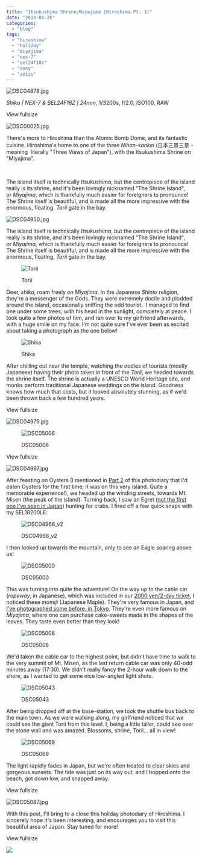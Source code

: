 ```yaml
---
title: "Itsukushima Shrine/Miyajima [Hiroshima Pt. 3]"
date: "2013-04-26"
categories: 
  - "blog"
tags: 
  - "hiroshima"
  - "holiday"
  - "miyajima"
  - "nex-7"
  - "sel24f18z"
  - "sony"
  - "zeiss"
---
```


![DSC04878.jpg](/assets/images/cd75f-dsc04878.jpg)

_Shika | NEX-7 & SEL24F18Z | 24mm,_ 1/3200s, f/2.0, ISO100, RAW

View fullsize

![DSC00025.jpg](/assets/images/2cbf1-dsc00025.jpg)

There's more to Hiroshima than the Atomic Bomb Dome, and its fantastic cuisine. Hiroshima's home to one of the three _Nihon_\-_sankei_ (日本三景三景 - meaning  literally "Three Views of Japan"), with the Itsukushima Shrine on "Miyajima".

​

The island itself is technically _Itsukushima_, but the centrepiece of the island really is its shrine, and it's been lovingly nicknamed "The Shrine Island", or _Miyajima_, which is thankfully much easier for foreigners to pronounce! The Shrine itself is beautiful, and is made all the more impressive with the enormous, floating, _Torii_ gate in the bay.

![DSC04950.jpg](/assets/images/2769c-dsc04950.jpg)

The island itself is technically _Itsukushima_, but the centrepiece of the island really is its shrine, and it's been lovingly nicknamed "The Shrine Island", or _Miyajima_, which is thankfully much easier for foreigners to pronounce! The Shrine itself is beautiful, and is made all the more impressive with the enormous, floating, _Torii_ gate in the bay.

<figure>

![Torii](/assets/images/5f6e8-dsc04840-copy.jpg)

<figcaption>



Torii





</figcaption>



</figure>

Deer, _shika_, roam freely on _Miyajima_. In the Japanese _Shinto_ religion, they're a messenger of the Gods. They were extremely docile and plodded around the island, occasionally sniffing the odd tourist.  I managed to find one under some trees, with his head in the sunlight, completely at peace. I took quite a few photos of him, and ran over to my girlfriend afterwards, with a huge smile on my face. I'm not quite sure I've ever been as excited about taking a photograph as the one below!

<figure>

![Shika](/assets/images/62f37-dsc04923.jpg)

<figcaption>



Shika





</figcaption>



</figure>

After chilling out near the temple, watching the oodles of tourists (mostly Japanese) having their photo taken in front of the _Torii_, we headed towards the shrine itself. The shrine is actually a UNESCO World Heritage site, and monks perform traditional Japanese weddings on the island. Goodness knows how much that costs, but it looked absolutely stunning, as if we'd been thrown back a few hundred years.

View fullsize

![DSC04979.jpg](/assets/images/b8b6a-dsc04979.jpg)

<figure>

![DSC05006](/assets/images/9e26d-dsc05006.jpg)

<figcaption>



DSC05006





</figcaption>



</figure>

View fullsize

![DSC04997.jpg](/assets/images/737bd-dsc04997.jpg)

After feasting on Oysters (I mentioned in [Part 2](https://martin-irwin.squarespace.com/martin-irwin-photography/2013/04/24/food-in-hiroshima-hiroshima-pt-2) of this photodiary that I'd eaten Oysters for the first time; it was on this very island. Quite a memorable experience!), we headed up the winding streets, towards Mt. Misen (the peak of the island). Turning back, I saw an Egret ([not the first one I've seen in Japan](https://martin-irwin.squarespace.com/martin-irwin-photography/2012/10/15/kosagi)) hunting for crabs. I fired off a few quick snaps with my SEL18200LE:

<figure>

![DSC04968_v2](/assets/images/e0de3-dsc04968_v2.jpg)

<figcaption>



DSC04968\_v2





</figcaption>



</figure>

I then looked up towards the mountain, only to see an Eagle soaring above us!

<figure>

![DSC05000](/assets/images/4c6c8-dsc05000.jpg)

<figcaption>



DSC05000





</figcaption>



</figure>

This was turning into quite the adventure! On the way up to the cable car (_ropeway_, in Japanese), which was included in our [2000 yen/2-day ticket](https://martin-irwin.squarespace.com/martin-irwin-photography/2013/04/24/food-in-hiroshima-hiroshima-pt-2), I noticed these _momiji_ (Japanese Maple). They're very famous in Japan, and [I've photographed some before, in Tokyo](https://martin-irwin.squarespace.com/martin-irwin-photography/2012/11/27/japanese-maple). They're even more famous on _Miyajima_, where one can purchase cake-sweets made in the shapes of the leaves. They taste even better than they look!

<figure>

![DSC05008](/assets/images/28ad3-dsc05008.jpg)

<figcaption>



DSC05008





</figcaption>



</figure>

We'd taken the cable car to the highest point, but didn't have time to walk to the very summit of Mt. Misen, as the last return cable car was only 40-odd minutes away (17:30). We didn't really fancy the 2-hour walk down to the shore, as I wanted to get some nice low-angled light shots.

<figure>

![DSC05043](/assets/images/2f563-dsc05043.jpg)

<figcaption>



DSC05043





</figcaption>



</figure>

After being dropped off at the base-station, we took the shuttle bus back to the main town. As we were walking along, my girlfriend noticed that we could see the giant Torii from this level. I, being a little taller, could see over the stone wall and was amazed. Blossoms, shrine, Torii... all in view!

<figure>

![DSC05069](/assets/images/9beec-dsc05069.jpg)

<figcaption>



DSC05069





</figcaption>



</figure>

The light rapidly fades in Japan, but we're often treated to clear skies and gorgeous sunsets. The tide was just on its way out, and I hopped onto the beach, got down low, and snapped away.

View fullsize

![DSC05087.jpg](/assets/images/be050-dsc05087.jpg)

With this post, I'll bring to a close this holiday photodiary of Hiroshima. I sincerely hope it's been interesting, and encourages you to visit this beautiful area of Japan. Stay tuned for more!

View fullsize

![](/assets/images/52b92-image-asset.jpeg)
